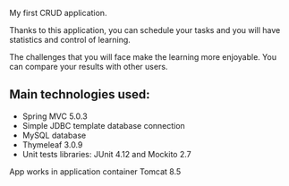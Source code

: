 My first CRUD application.

Thanks to this application, you can schedule your tasks and you will have statistics and control of learning.

The challenges that you will face make the learning more enjoyable.
You can compare your results with other users.

Main technologies used:
-
- Spring MVC 5.0.3
- Simple JDBC template database connection
- MySQL database
- Thymeleaf 3.0.9
- Unit tests libraries: JUnit 4.12 and Mockito 2.7

App works in application container Tomcat 8.5
